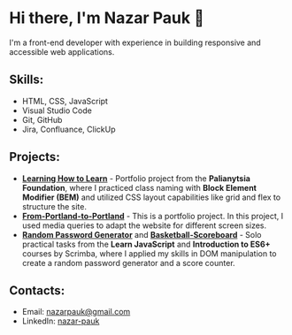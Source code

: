 # Hi there, I'm Nazar Pauk 👋

I'm a front-end developer with experience in building responsive and accessible web applications. 

## Skills:
- HTML, CSS, JavaScript
- Visual Studio Code
- Git, GitHub
- Jira, Confluance, ClickUp

## Projects:
- [**Learning How to Learn**](https://github.com/NazarPauk/learning-how-to-learn) - Portfolio project from the **Palianytsia Foundation**, where I practiced class naming with **Block Element Modifier (BEM)** and utilized CSS layout capabilities like grid and flex to structure the site.
- [**From-Portland-to-Portland**](https://github.com/NazarPauk/From-Portland-to-Portland) - This is a portfolio project. In this project, I used media queries to adapt the website for different screen sizes.
- [**Random Password Generator**](https://github.com/NazarPauk/Random-Password-Generator) and [**Basketball-Scoreboard**](https://github.com/NazarPauk/Basketball-Scoreboard) - Solo practical tasks from the **Learn JavaScript** and **Introduction to ES6+** courses by Scrimba, where I applied my skills in DOM manipulation to create a random password generator and a score counter.

## Contacts:
- Email: [nazarpauk@gmail.com](nazarpauk@gmail.com)
- LinkedIn: [nazar-pauk](www.linkedin.com/in/nazar-pauk)

